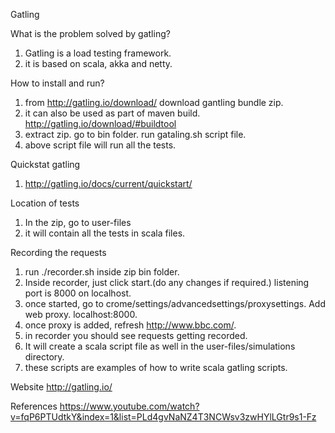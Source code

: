 Gatling

What is the problem solved by gatling?
1) Gatling is a load testing framework.
2) it is based on scala, akka and netty.


How to install and run?
1) from http://gatling.io/download/ download gantling bundle zip. 
2) it can also be used as part of maven build. http://gatling.io/download/#buildtool
3) extract zip. go to bin folder. run gataling.sh script file.
4) above script file will run all the tests.

Quickstat gatling
1) http://gatling.io/docs/current/quickstart/


Location of tests
1)  In the zip, go to user-files
2) it will contain all the tests in scala files.


Recording the requests
1) run ./recorder.sh inside zip bin folder.
2) Inside recorder, just click start.(do any changes if required.) listening port is 8000 on localhost.
3) once started, go to crome/settings/advancedsettings/proxysettings. Add web proxy. localhost:8000.
4) once proxy is added, refresh http://www.bbc.com/.
5) in recorder you should see requests getting recorded.
6) It will create a scala script file as well in the user-files/simulations directory.
7) these scripts are examples of how to write scala gatling scripts.

Website
http://gatling.io/


References
https://www.youtube.com/watch?v=fqP6PTUdtkY&index=1&list=PLd4gvNaNZ4T3NCWsv3zwHYlLGtr9s1-Fz

